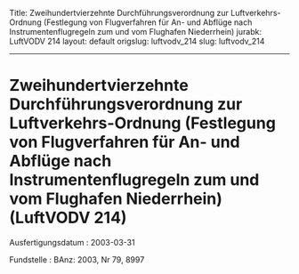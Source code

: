 Title: Zweihundertvierzehnte Durchführungsverordnung zur Luftverkehrs-Ordnung (Festlegung
  von Flugverfahren für An- und Abflüge nach Instrumentenflugregeln zum und vom Flughafen
  Niederrhein)
jurabk: LuftVODV 214
layout: default
origslug: luftvodv_214
slug: luftvodv_214

---

# Zweihundertvierzehnte Durchführungsverordnung zur Luftverkehrs-Ordnung (Festlegung von Flugverfahren für An- und Abflüge nach Instrumentenflugregeln zum und vom Flughafen Niederrhein) (LuftVODV 214)

Ausfertigungsdatum
:   2003-03-31

Fundstelle
:   BAnz: 2003, Nr 79, 8997

